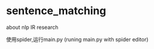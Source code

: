 # sentence_matching
about  nlp  IR  research


使用spider,运行main.py (runing main.py with spider editor)




